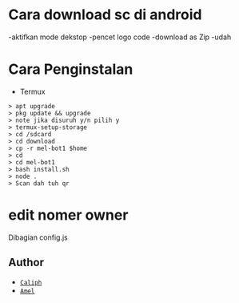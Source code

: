 # Cara download sc di android
-aktifkan mode dekstop
-pencet logo code
-download as Zip
-udah
# Cara Penginstalan

* Termux
```
> apt upgrade 
> pkg update && upgrade
> note jika disuruh y/n pilih y
> termux-setup-storage
> cd /sdcard
> cd download
> cp -r mel-bot1 $home
> cd
> cd mel-bot1
> bash install.sh
> node .
> Scan dah tuh qr 
```
# edit nomer owner
Dibagian config.js

## Author 
* [`Caliph`](https://github.com/caliph91)
* [`Amel`](https://github.com/xmell91)
